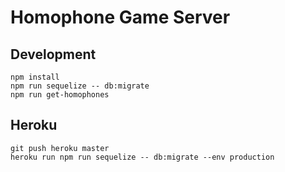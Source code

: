 # Homophone Game Server

## Development

```
npm install
npm run sequelize -- db:migrate
npm run get-homophones
```

## Heroku

```
git push heroku master
heroku run npm run sequelize -- db:migrate --env production
```
